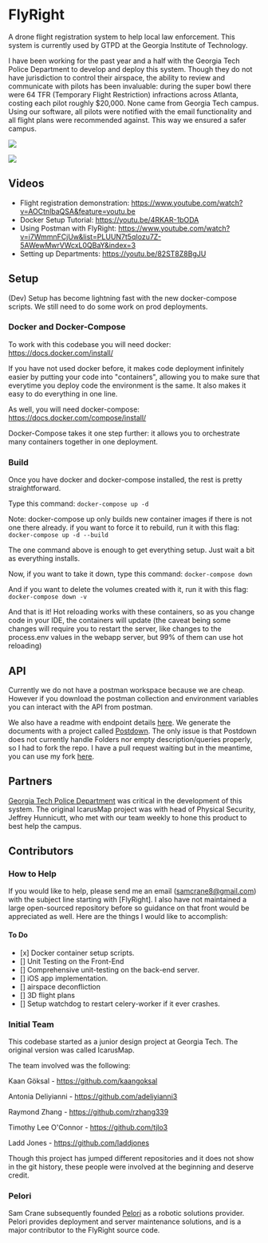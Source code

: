 # FlyRight
A drone flight registration system to help local law enforcement. This system is currently used by GTPD at the Georgia Institute of Technology. 

I have been working for the past year and a half with the Georgia Tech Police Department to develop and deploy this system. Though they do not have jurisdiction to control their airspace, the ability to review and communicate with pilots has been invaluable: during the super bowl there were 64 TFR (Temporary Flight Restriction) infractions across Atlanta, costing each pilot roughly $20,000. None came from Georgia Tech campus. Using our software, all pilots were notified with the email functionality and all flight plans were recommended against. This way we ensured a safer campus.

![](https://raw.githubusercontent.com/samcrane8/FlyRight/master/docs/flight_page.png)

![](https://raw.githubusercontent.com/samcrane8/FlyRight/master/docs/flights_page.png)

## Videos

- Flight registration demonstration: https://www.youtube.com/watch?v=AOCtnlbaQSA&feature=youtu.be
- Docker Setup Tutorial: https://youtu.be/4RKAR-1bODA
- Using Postman with FlyRight: https://www.youtube.com/watch?v=i7WmmnFCjUw&list=PLUUN7t5qIozu7Z-5AWewMwrVWcxL0QBaY&index=3
- Setting up Departments: https://youtu.be/82ST8Z8BgJU

## Setup

(Dev) Setup has become lightning fast with the new docker-compose scripts. We still need to do some work on prod deployments.

### Docker and Docker-Compose

To work with this codebase you will need docker: https://docs.docker.com/install/

If you have not used docker before, it makes code deployment infinitely easier by putting your code into "containers", allowing
you to make sure that everytime you deploy code the environment is the same. It also makes it easy to do everything in one line.

As well, you will need docker-compose: https://docs.docker.com/compose/install/

Docker-Compose takes it one step further: it allows you to orchestrate many containers together in one deployment.

### Build

Once you have docker and docker-compose installed, the rest is pretty straightforward.

Type this command: `docker-compose up -d`

Note: docker-compose up only builds new container images if there is not one there already. if you want to force it to rebuild, run it with
this flag: `docker-compose up -d --build`

The one command above is enough to get everything setup. Just wait a bit as everything installs.

Now, if you want to take it down, type this command: `docker-compose down`

And if you want to delete the volumes created with it, run it with this flag: `docker-compose down -v`

And that is it! Hot reloading works with these containers, so as you change code in your IDE, the containers will update (the caveat
being some changes will require you to restart the server, like changes to the process.env values in the webapp server, but 99% of them can use hot reloading)

## API

Currently we do not have a postman workspace because we are cheap. However if you download the postman collection and environment variables you can interact with the API from postman.

We also have a readme with endpoint details [here](https://github.com/samcrane8/FlyRight/tree/master/docs). We generate the documents with a project called [Postdown](https://github.com/TitorX/Postdown). The only issue is that Postdown does not currently handle Folders nor empty description/queries properly, so I had to fork the repo. I have a pull request waiting but in the meantime, you can use my fork [here](https://github.com/samcrane8/Postdown).

## Partners

[Georgia Tech Police Department](http://www.police.gatech.edu/) was critical in the development of this system. The original IcarusMap project was with head of Physical Security, Jeffrey Hunnicutt, who met with our team weekly to hone this product to best help the campus.

## Contributors

### How to Help

If you would like to help, please send me an email (samcrane8@gmail.com) with the subject line starting with [FlyRight]. I also have not maintained a large open-sourced repository before so guidance on that front would be appreciated as well. Here are the things I would like to accomplish:

#### To Do

<ul>
  <li> [x] Docker container setup scripts.
  <li> [] Unit Testing on the Front-End
  <li> [] Comprehensive unit-testing on the back-end server.
  <li> [] iOS app implementation.
  <li> [] airspace deconfliction
  <li> [] 3D flight plans
  <li> [] Setup watchdog to restart celery-worker if it ever crashes.
</ul>

### Initial Team

This codebase started as a junior design project at Georgia Tech. The original version was called IcarusMap.

The team involved was the following:

Kaan Göksal - https://github.com/kaangoksal

Antonia Deliyianni - https://github.com/adeliyianni3

Raymond Zhang - https://github.com/rzhang339

Timothy Lee O'Connor - https://github.com/tjlo3

Ladd Jones - https://github.com/laddjones

Though this project has jumped different repositories and it does not show in the git history, these people were involved at the beginning and deserve credit.

### Pelori

Sam Crane subsequently founded [Pelori](http://www.pelori.io) as a robotic solutions provider. Pelori provides deployment and server maintenance solutions, and is a major contributor to the FlyRight source code.
